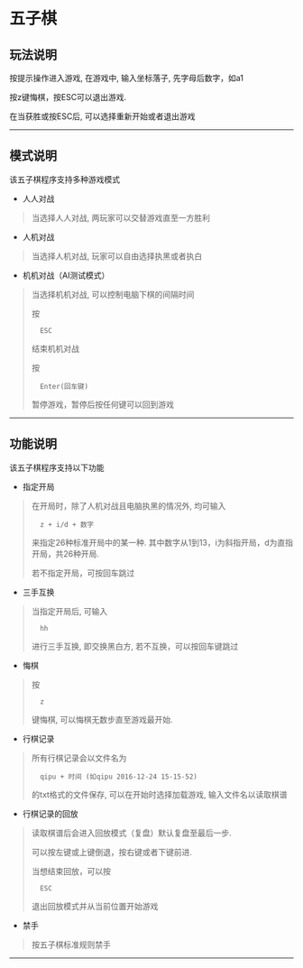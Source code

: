 # 五子棋

## 玩法说明

按提示操作进入游戏, 在游戏中, 输入坐标落子, 先字母后数字，如a1

按z键悔棋，按ESC可以退出游戏.

在当获胜或按ESC后, 可以选择重新开始或者退出游戏

***

## 模式说明

该五子棋程序支持多种游戏模式

* 人人对战

>当选择人人对战, 两玩家可以交替游戏直至一方胜利

* 人机对战

>当选择人机对战, 玩家可以自由选择执黑或者执白

* 机机对战（AI测试模式）

>当选择机机对战, 可以控制电脑下棋的间隔时间
>
>按
>
>		ESC
>
>结束机机对战
>
>按
>
>		Enter(回车键)
>
>暂停游戏，暂停后按任何键可以回到游戏

***

## 功能说明

该五子棋程序支持以下功能

* 指定开局

>在开局时，除了人机对战且电脑执黑的情况外, 均可输入
>
>		z + i/d + 数字
>
>来指定26种标准开局中的某一种. 其中数字从1到13，i为斜指开局，d为直指开局，共26种开局.
>
>若不指定开局，可按回车跳过

* 三手互换

>当指定开局后, 可输入
>
>		hh
>
>进行三手互换, 即交换黑白方, 若不互换，可以按回车键跳过

* 悔棋

>按
>
>		z
>
>键悔棋, 可以悔棋无数步直至游戏最开始.

* 行棋记录

>所有行棋记录会以文件名为
>
>		qipu + 时间 (如qipu 2016-12-24 15-15-52)
>
>的txt格式的文件保存, 可以在开始时选择加载游戏, 输入文件名以读取棋谱

* 行棋记录的回放

>读取棋谱后会进入回放模式（复盘）默认复盘至最后一步. 
>
>可以按左键或上键倒退，按右键或者下键前进.
>
>当想结束回放，可以按
>
>		ESC
>
>退出回放模式并从当前位置开始游戏

* 禁手

>按五子棋标准规则禁手

***
